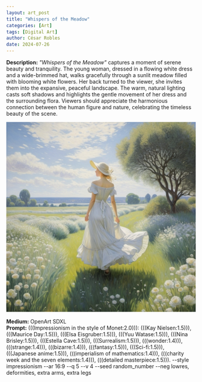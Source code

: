 ```yaml
---
layout: art_post
title: "Whispers of the Meadow"
categories: [Art]
tags: [Digital Art]
author: César Robles
date: 2024-07-26
---
```

**Description:** *"Whispers of the Meadow"* captures a moment of serene beauty and tranquility. The young woman, dressed in a flowing white dress and a wide-brimmed hat, walks gracefully through a sunlit meadow filled with blooming white flowers. Her back turned to the viewer, she invites them into the expansive, peaceful landscape. The warm, natural lighting casts soft shadows and highlights the gentle movement of her dress and the surrounding flora. Viewers should appreciate the harmonious connection between the human figure and nature, celebrating the timeless beauty of the scene.

![Harmony on the Hill](/imag/digital_art/whispers_of_the_meadow.jpg)

**Medium:** OpenArt SDXL\
**Prompt:** (((Impressionism in the style of Monet:2.0))): (((Kay Nielsen:1.5))), (((Maurice Day:1.5))), (((Elsa Eisgruber:1.5))), (((Yuu Watase:1.5))), (((Nina Brisley:1.5))), (((Estella Cave:1.5))), (((Surrealism:1.5))), (((wonder:1.4))), (((strange:1.4))), (((bizarre:1.4))), (((fantasy:1.5))), (((Sci-fi:1.5))), (((Japanese anime:1.5))), (((imperialism of mathematics:1.4))), (((charity week and the seven elements:1.4))), (((detailed masterpiece:1.5))). --style impressionism --ar 16:9 --q 5 --v 4 --seed random_number --neg lowres, deformities, extra arms, extra legs